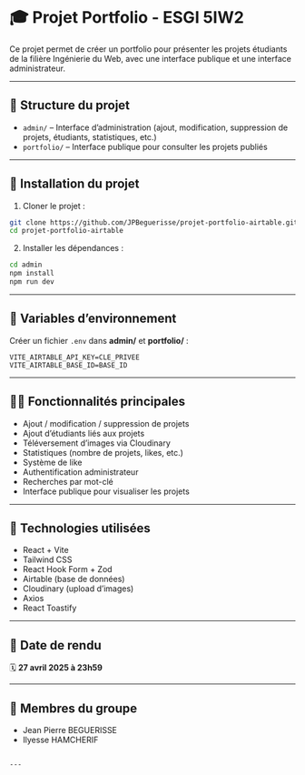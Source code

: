 # 🎓 Projet Portfolio - ESGI 5IW2

Ce projet permet de créer un portfolio pour présenter les projets étudiants de la filière Ingénierie du Web, avec une interface publique et une interface administrateur.

---

## 📁 Structure du projet

- `admin/` – Interface d’administration (ajout, modification, suppression de projets, étudiants, statistiques, etc.)
- `portfolio/` – Interface publique pour consulter les projets publiés

---

## 🚀 Installation du projet

1. Cloner le projet :

```bash
git clone https://github.com/JPBeguerisse/projet-portfolio-airtable.git
cd projet-portfolio-airtable
```

2. Installer les dépendances :

```bash
cd admin
npm install
npm run dev
```

---

## 🔐 Variables d’environnement

Créer un fichier `.env` dans **admin/** et **portfolio/** :

```env
VITE_AIRTABLE_API_KEY=CLE_PRIVEE
VITE_AIRTABLE_BASE_ID=BASE_ID
```

---

## 👨‍💻 Fonctionnalités principales

- Ajout / modification / suppression de projets
- Ajout d’étudiants liés aux projets
- Téléversement d’images via Cloudinary
- Statistiques (nombre de projets, likes, etc.)
- Système de like
- Authentification administrateur
- Recherches par mot-clé
- Interface publique pour visualiser les projets

---

## 🧰 Technologies utilisées

- React + Vite
- Tailwind CSS
- React Hook Form + Zod
- Airtable (base de données)
- Cloudinary (upload d’images)
- Axios
- React Toastify

---

## 📅 Date de rendu

🗓️ **27 avril 2025 à 23h59**

---

## 👥 Membres du groupe

- Jean Pierre BEGUERISSE
- Ilyesse HAMCHERIF
```

---